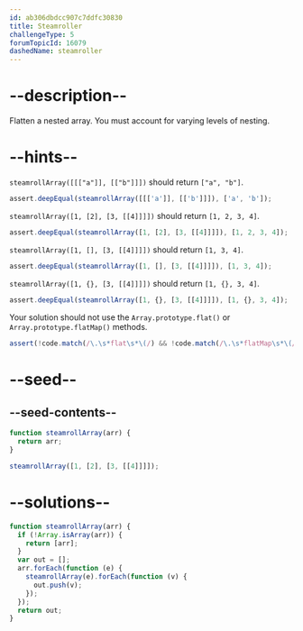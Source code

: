 ```yaml
---
id: ab306dbdcc907c7ddfc30830
title: Steamroller
challengeType: 5
forumTopicId: 16079
dashedName: steamroller
---
```


# --description--

Flatten a nested array. You must account for varying levels of nesting.

# --hints--

`steamrollArray([[["a"]], [["b"]]])` should return `["a", "b"]`.

```js
assert.deepEqual(steamrollArray([[['a']], [['b']]]), ['a', 'b']);
```

`steamrollArray([1, [2], [3, [[4]]]])` should return `[1, 2, 3, 4]`.

```js
assert.deepEqual(steamrollArray([1, [2], [3, [[4]]]]), [1, 2, 3, 4]);
```

`steamrollArray([1, [], [3, [[4]]]])` should return `[1, 3, 4]`.

```js
assert.deepEqual(steamrollArray([1, [], [3, [[4]]]]), [1, 3, 4]);
```

`steamrollArray([1, {}, [3, [[4]]]])` should return `[1, {}, 3, 4]`.

```js
assert.deepEqual(steamrollArray([1, {}, [3, [[4]]]]), [1, {}, 3, 4]);
```

Your solution should not use the `Array.prototype.flat()` or `Array.prototype.flatMap()` methods.

```js
assert(!code.match(/\.\s*flat\s*\(/) && !code.match(/\.\s*flatMap\s*\(/));
```

# --seed--

## --seed-contents--

```js
function steamrollArray(arr) {
  return arr;
}

steamrollArray([1, [2], [3, [[4]]]]);
```

# --solutions--

```js
function steamrollArray(arr) {
  if (!Array.isArray(arr)) {
    return [arr];
  }
  var out = [];
  arr.forEach(function (e) {
    steamrollArray(e).forEach(function (v) {
      out.push(v);
    });
  });
  return out;
}
```
